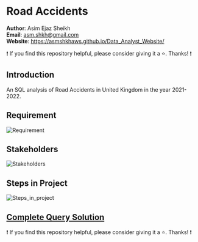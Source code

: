 # Road Accidents

**Author**: Asim Ejaz Sheikh <br />
**Email**: asm.shkh@gmail.com <br />
**Website**: https://asmshkhaws.github.io/Data_Analyst_Website/ <br />

:exclamation: If you find this repository helpful, please consider giving it a :star:. Thanks! :exclamation:

## Introduction
An SQL analysis of Road Accidents in United Kingdom in the year 2021-2022.

## Requirement

![Requirement](https://github.com/asmshkhaws/ROAD_ACCIDENTS_SQL/assets/119579424/a9bb674a-78ce-4f66-92b0-2ec43f83d5fa)

## Stakeholders
![Stakeholders](https://github.com/asmshkhaws/ROAD_ACCIDENTS_SQL/assets/119579424/bda1a42e-0a57-45b9-8181-d3bc7dd305e2)

## Steps in Project

![Steps_in_project](https://github.com/asmshkhaws/ROAD_ACCIDENTS_SQL/assets/119579424/0101f3c3-0945-4ac4-8175-a0806c28bbcf)

## [Complete Query Solution](./questions_and_answers.md)

:exclamation: If you find this repository helpful, please consider giving it a :star:. Thanks! :exclamation:
